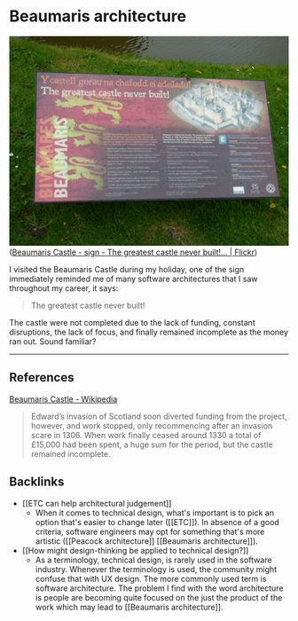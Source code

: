 # Beaumaris architecture
![](BearImages/B485E486-E75B-4776-AA2E-98662FB9B553-57831-0001028028874B2D/41753333144_2b94fbb823_b.jpg)
([Beaumaris Castle - sign - The greatest castle never built!… | Flickr](https://www.flickr.com/photos/ell-r-brown/41753333144))

I visited the Beaumaris Castle during my holiday, one of the sign immediately reminded me of many software architectures that I saw throughout my career, it says:

> The greatest castle never built!

The castle were not completed due to the lack of funding, constant disruptions, the lack of focus, and finally remained incomplete as the money ran out. Sound familiar?

---
## References
[Beaumaris Castle - Wikipedia](https://en.wikipedia.org/wiki/Beaumaris_Castle)
> Edward’s invasion of Scotland soon diverted funding from the project, however, and work stopped, only recommencing after an invasion scare in 1306. When work finally ceased around 1330 a total of £15,000 had been spent, a huge sum for the period, but the castle remained incomplete.

## Backlinks
* [[ETC can help architectural judgement]]
	* When it comes to technical design, what's important is to pick an option that's easier to change later ([[ETC]]). In absence of a good criteria, software engineers may opt for something that's more artistic ([[Peacock architecture]] [[Beaumaris architecture]]).
* [[How might design-thinking be applied to technical design?]]
	* As a terminology, technical design, is rarely used in the software industry. Whenever the terminology is used, the community might confuse that with UX design. The more commonly used term is software architecture. The problem I find with the word architecture is people are becoming quite focused on the just the product of the work which may lead to [[Beaumaris architecture]].

<!-- #evergreen #architecture -->

<!-- {BearID:AD49FCA5-AF7F-43B1-B3F6-002E3598D6F2-57831-000102390DE66F4B} -->
